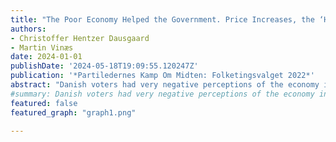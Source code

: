 ```yaml
---
title: "The Poor Economy Helped the Government. Price Increases, the ‘Heating Check’ and Support for the Social Democrats"
authors:
- Christoffer Hentzer Dausgaard
- Martin Vinæs
date: 2024-01-01
publishDate: '2024-05-18T19:09:55.120247Z'
publication: '*Partiledernes Kamp Om Midten: Folketingsvalget 2022*'
abstract: "Danish voters had very negative perceptions of the economy in 2022, but this had a limited impact on government support. In fact, we find that those who were hit hardest by inflation were more likely to vote for the incumbent Social Democrats. This can partly be explained by the fact that support for left-wing parties increases as the population becomes poorer and demands more redistribution. But the government’s aid packages also appear to have made a difference. Voters who received the so-called ‘Heating check’, a targeted cash transfer, showed higher support for the government. Overall, our analysis suggests that the economic crisis was not a major disadvantage for the incumbent government and that, to some extent, it gave the government an opportunity to attract and retain economically vulnerable voters."
#summary: Danish voters had very negative perceptions of the economy in 2022, but this had a limited impact on government support. In fact, we find that those who were hit hardest by inflation were more likely to vote for the incumbent Social Democrats. This can partly be explained by the fact that support for left-wing parties increases as the population becomes poorer and demands more redistribution. But the government’s aid packages also appear to have made a difference. Voters who received the so-called ‘Heating check’, a targeted cash transfer, showed higher support for the government. Overall, our analysis suggests that the economic crisis was not a major disadvantage for the incumbent government and that, to some extent, it gave the government an opportunity to attract and retain economically vulnerable voters.
featured: false
featured_graph: "graph1.png"

---
```


